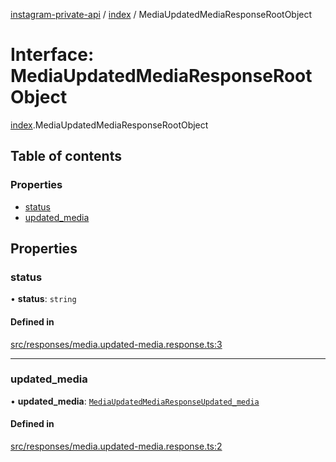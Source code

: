 [instagram-private-api](../../README.md) / [index](../../modules/index.md) / MediaUpdatedMediaResponseRootObject

# Interface: MediaUpdatedMediaResponseRootObject

[index](../../modules/index.md).MediaUpdatedMediaResponseRootObject

## Table of contents

### Properties

- [status](MediaUpdatedMediaResponseRootObject.md#status)
- [updated\_media](MediaUpdatedMediaResponseRootObject.md#updated_media)

## Properties

### status

• **status**: `string`

#### Defined in

[src/responses/media.updated-media.response.ts:3](https://github.com/Nerixyz/instagram-private-api/blob/0e0721c/src/responses/media.updated-media.response.ts#L3)

___

### updated\_media

• **updated\_media**: [`MediaUpdatedMediaResponseUpdated_media`](MediaUpdatedMediaResponseUpdated_media.md)

#### Defined in

[src/responses/media.updated-media.response.ts:2](https://github.com/Nerixyz/instagram-private-api/blob/0e0721c/src/responses/media.updated-media.response.ts#L2)
